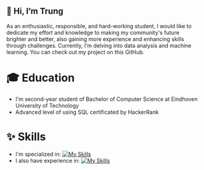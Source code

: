 ## 👋 Hi, I’m Trung
As an enthusiastic, responsible, and hard-working student, I would like to dedicate my effort and knowledge to making my community's future brighter and better, also gaining more experience and enhancing skills through challenges.
Currently, I’m delving into data analysis and machine learning. You can check out my project on this GitHub.
# 🎓 Education
- I'm second-year student of Bachelor of Computer Science at Eindhoven University of Technology
- Advanced level of using SQL certificated by HackerRank
<!--- - 🙋🏻‍♂️ Description --->
# ✨ Skills
- I'm specialized in: [![My Skills](https://skillicons.dev/icons?i=java,py)](https://skillicons.dev)
- I also have experience in: [![My Skills](https://skillicons.dev/icons?i=html,css,mysql,js,django)](https://skillicons.dev)

<!---
trungpham214/trungpham214 is a ✨ special ✨ repository because its `README.md` (this file) appears on your GitHub profile.
You can click the Preview link to take a look at your changes.
--->
